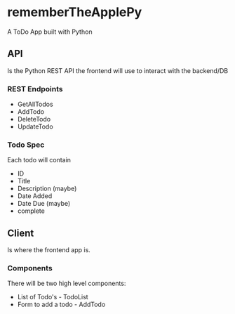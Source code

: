 # rememberTheApplePy

A ToDo App built with Python

## API
Is the Python REST API the frontend will use to interact with the backend/DB

### REST Endpoints
* GetAllTodos
* AddTodo
* DeleteTodo
* UpdateTodo

### Todo Spec
Each todo will contain
* ID
* Title
* Description (maybe)
* Date Added
* Date Due (maybe)
* complete


## Client
Is where the frontend app is.

### Components
There will be two high level components:
* List of Todo's - TodoList
* Form to add a todo - AddTodo